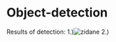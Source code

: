 # Object-detection
Results of detection:
1.)![zidane](https://github.com/GHUB-arnav-10/Object-detection/assets/93794942/38ca8848-60c1-4983-9130-41ce07baed65)
2.)

